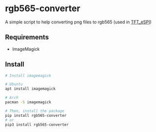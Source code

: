 # rgb565-converter

A simple script to help converting png files to rgb565 (used in [TFT_eSPI](https://github.com/Bodmer/TFT_eSPI))

## Requirements
  - ImageMagick

## Install
```bash
# Install imagemagick

# Ubuntu
apt install imagemagick

# Arch
pacman -S imagemagick 

# Then, install the package
pip install rgb565-converter
# or
pip3 install rgb565-converter
```
